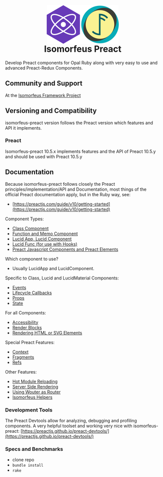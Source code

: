 <h1 align="center">
  <img src="https://github.com/isomorfeus/isomorfeus-preact/blob/master/Logo.png?raw=true" align="center" width="234" height="125" />
  <br/>
Isomorfeus Preact<br/>
</h1>

Develop Preact components for Opal Ruby along with very easy to use and advanced Preact-Redux Components.

## Community and Support
At the [Isomorfeus Framework Project](https://isomorfeus.com)

## Versioning and Compatibility
isomorfeus-preact version follows the Preact version which features and API it implements.

### Preact
Isomorfeus-preact 10.5.x implements features and the API of Preact 10.5.y and should be used with Preact 10.5.y

## Documentation

Because isomorfeus-preact follows closely the Preact principles/implementation/API and Documentation, most things of the official Preact documentation
apply, but in the Ruby way, see:
- [https://preactjs.com/guide/v10/getting-started](https://preactjs.com/guide/v10/getting-started)

Component Types:
- [Class Component](https://github.com/isomorfeus/isomorfeus-preact/blob/master/docs/class_component.md)
- [Function and Memo Component](https://github.com/isomorfeus/isomorfeus-preact/blob/master/docs/function_component.md)
- [Lucid App, Lucid Component](https://github.com/isomorfeus/isomorfeus-preact/blob/master/docs/lucid_component.md)
- [Lucid Func (for use with Hooks)](https://github.com/isomorfeus/isomorfeus-preact/blob/master/docs/lucid_func_component.md)
- [Preact Javascript Components and Preact Elements](https://github.com/isomorfeus/isomorfeus-preact/blob/master/docs/javascript_component.md)

Which component to use?
- Usually LucidApp and LucidComponent.

Specific to Class, Lucid and LucidMaterial Components:
- [Events](https://github.com/isomorfeus/isomorfeus-preact/blob/master/docs/events.md)
- [Lifecycle Callbacks](https://github.com/isomorfeus/isomorfeus-preact/blob/master/docs/lifecycle_callbacks.md)
- [Props](https://github.com/isomorfeus/isomorfeus-preact/blob/master/docs/props.md)
- [State](https://github.com/isomorfeus/isomorfeus-preact/blob/master/docs/state.md)

For all Components:
- [Accessibility](https://github.com/isomorfeus/isomorfeus-preact/blob/master/docs/accessibility.md)
- [Render Blocks](https://github.com/isomorfeus/isomorfeus-preact/blob/master/docs/render_blocks.md)
- [Rendering HTML or SVG Elements](https://github.com/isomorfeus/isomorfeus-preact/blob/master/docs/rendering_elements.md)

Special Preact Features:
- [Context](https://github.com/isomorfeus/isomorfeus-preact/blob/master/docs/context.md)
- [Fragments](https://github.com/isomorfeus/isomorfeus-preact/blob/master/docs/fragments.md)
- [Refs](https://github.com/isomorfeus/isomorfeus-preact/blob/master/docs/refs.md)

Other Features:
- [Hot Module Reloading](https://github.com/isomorfeus/isomorfeus-preact/blob/master/docs/hot_module_reloading.md)
- [Server Side Rendering](https://github.com/isomorfeus/isomorfeus-preact/blob/master/docs/server_side_rendering.md)
- [Using Wouter as Router](https://github.com/isomorfeus/isomorfeus-preact/blob/master/docs/wouter.md)
- [Isomorfeus Helpers](https://github.com/isomorfeus/isomorfeus-preact/blob/master/docs/isomorfeus_helpers.md)

### Development Tools
The Preact Devtools allow for analyzing, debugging and profiling components. A very helpful toolset and working very nice with isomorfeus-preact:
[https://preactjs.github.io/preact-devtools/](https://preactjs.github.io/preact-devtools/)

### Specs and Benchmarks
- clone repo
- `bundle install`
- `rake`
